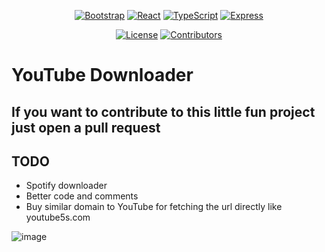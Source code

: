 <p align="center">
<a href=""><img src="https://img.shields.io/badge/Bootstrap-563D7C?style=for-the-badge&logo=bootstrap&logoColor=white" alt="Bootstrap"></a>
<a href=""><img src="https://img.shields.io/badge/React-20232A?style=for-the-badge&logo=react&logoColor=61DAFB" alt="React"></a>
<a href=""><img src="https://img.shields.io/badge/TypeScript-20232A?style=for-the-badge&logo=typescript&logoColor=61DAFB" alt="TypeScript"></a>
  <a href=""><img src="https://img.shields.io/badge/Express.js-20232A?style=for-the-badge&logo=express&logoColor=61DAFB" alt="Express"></a>
</p>
<p align="center">
  <a href="https://github.com/MaximFiedler/youtube-downloader/blob/master/LICENSE"><img src="https://img.shields.io/github/license/MaximFiedler/youtube-downloader.svg" alt="License"></a>  
<a href="https://github.com/MaximFiedler/youtube-downloader/graphs/contributors"><img src="https://img.shields.io/github/contributors/maximfiedler/youtube-downloader" alt="Contributors"></a>  
</p>

# YouTube Downloader

## If you want to contribute to this little fun project just open a pull request

## TODO
- Spotify downloader
- Better code and comments
- Buy similar domain to YouTube for fetching the url directly like youtube5s.com

![image](https://github.com/MaximFiedler/youtube-downloader/assets/114857048/376549af-8c0d-4fbf-a021-c4b80a17d8aa)
